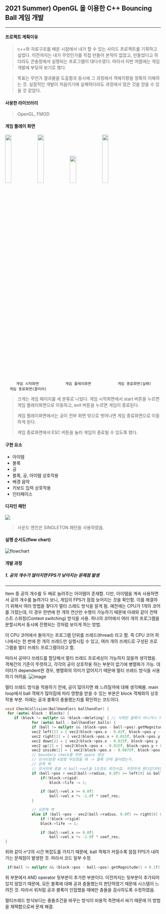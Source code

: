 ## 2021 Summer) OpenGL 을 이용한 C++ Bouncing Ball 게임 개발
 ------
#### 프로젝트 계획이유
> c++와 자료구조를 배운 시점에서 내가 할 수 있는 사이드 프로젝트를 기획하고 싶었다. 이전까지는 내가 무엇인가를 직접 만들어 본적이 없었고, 만들었다고 하더라도 콘솔창에서 실행되는 프로그램이 대다수였다. 따라서 이번 여름에는 게임 개발에 부딪혀 보기로 했다.

> 목표는 무언가 결과물을 도출함과 동시에 그 과정에서 객체지향을 정확히 이해하는 것. 실질적인 개발이 처음이기에 실패하더라도 과정에서 많은 것을 얻을 수 있을 것 같았다. 

#### 사용한 라이브러리
> OpenGL, FMOD


#### 게임 플레이 화면 
<img src = "https://user-images.githubusercontent.com/78679830/131140869-f64d43d5-f209-402c-8c7e-0d6ead574d2f.PNG" width = "20%" height = "20%"> <img src = "https://user-images.githubusercontent.com/78679830/131141316-eef9dbba-1a84-4f07-8794-9d1946a551a9.PNG" width = "20%" height = "20%"> <img src = "https://user-images.githubusercontent.com/78679830/131141160-f67ed3a0-afe3-4a40-96af-7598fb4c176c.PNG" width = "20%" height = "15%"> <img src = "https://user-images.githubusercontent.com/78679830/131292045-f5fa1dd1-2a6d-44cd-a2ce-73c95bdd5582.PNG" width = "20%" height = "20%">

 
         게임 시작화면            게임 플레이화면            게임 종료화면(실패)
      게임 종료화면(클리어)
                
> 크게는 게임 페이지를 세 분류로 나눴다. 게임 시작화면에서 start 버튼을 누르면 게임 플레이화면으로 이동하고, exit 버튼을 누르면 게임이 종료된다.
> 
> 게임 플레이화면에서는 공이 전부 화면 밖으로 벗어나면 게임 종료화면으로 이동하게 된다.
> 
> 게임 종료화면에서 ESC 버튼을 눌러 게임이 종료될 수 있도록 했다.

#### 구현 요소
* 아이템 
* 블록 
* 공
* 블록, 공, 아이템 상호작용
* 배경 음악
* 키보드 입력 상호작용
* 인터페이스

#### 디자인 패턴
<img src = "https://user-images.githubusercontent.com/78679830/131291189-dc1ab423-a865-48dd-8719-b6c4647664e2.PNG">

> 사운드 엔진은 SINGLETON 패턴을 사용하였음.

#### 실행 순서도(flow chart)
![flowchart](https://user-images.githubusercontent.com/78679830/131296750-4c3ad1b6-911d-454e-83f7-da3e2ac335ab.PNG)


#### 개발 과정
##### 1. 공의 개수가 많아지면 FPS가 낮아지는 문제점 발생 
---
Item 중 공의 개수를 두 배로 늘려주는 아이템이 존재함. 다만, 아이템을 계속 사용하면서 공의 개수를 늘려가다 보니, 게임의 FPS가 점점 늦어지는 것을 확인함. 
이를 해결하기 위해서 여러 방법을 찾다가 멀티 스레드 방식을 알게 됨. 예전에는 CPU가 1개의 코어를 가졌는데, 이 경우 한번에 한 개의 연산만 수행이 가능하기 때문에 아래와 같이 
컨텍스트 스위칭(Context switching) 방식을 사용. 하나의 코어에서 여러 개의 프로그램을 분할시켜서 동시에 진행되는 것처럼 보이게 하는 방법.

이 CPU 코어에서 돌아가는 프로그램 단위를 쓰레드(thread) 라고 함. 즉 CPU 코어 하나에서는 한 번에 한 개의 쓰레드만 실행시킬 수 있고, 여러 개의 쓰레드로 구성된 프로그램을 멀티 쓰레드 프로그램이라고 함. 

따라서 공마다 쓰레드를 할당해서 멀티 쓰레드 프로세싱이 가능하지 않을까 생각했음. 객체간의 기준이 뚜렷하고, 각각의 공이 상호작용 하는 부분이 없기에 병렬화가 가능. 데이터가 dependent한 경우, 병렬화의 의미가 없어지기 때문에 멀티 쓰레드 방식을 사용하기 어려움.
![image](https://user-images.githubusercontent.com/78679830/132990509-53d5ae1d-b870-446e-8462-a19a06634454.png)

멀티 쓰레드 방식을 적용하기 전에, 공이 많아지면 왜 느려질까에 대해 생각해봄. main loop에서 ball 객체가 많아짐에 따라 영향을 받을 수 있는 부분은 block 객체와의 상호작용 부분. 아래는 공과 블록이 충돌했는지를 확인하는 코드이다.
```C++
void CheckCollision(BallHandler& ballhandler) {
 for (auto& block : Blocks) {
	if (block != nullptr && !block->deleting) { // 삭제된 블록이 아니거나 삭제될 예정인 블록이 아닌 경우에만 
			for (auto& ball : ballhandler.balls) {
			if (ball != nullptr && (block->pos - ball->pos).getMagnitude() < 0.1f) {
			vec2 left[2] = { vec2(block->pos.x - 0.02f, block->pos.y - 0.015f), vec2(block->pos.x - 0.015f, block->pos.y + 0.015f) };
			vec2 right[2] = { vec2(block->pos.x + 0.015f, block->pos.y - 0.015f),vec2(block->pos.x + 0.02f, block->pos.y + 0.015f) };
			vec2 down[2] = { vec2(block->pos.x - 0.015f, block->pos.y - 0.02f), vec2(block->pos.x + 0.015f, block->pos.y - 0.015f) };
			vec2 up[2] = { vec2(block->pos.x - 0.015f, block->pos.y + 0.015f), vec2(block->pos.x + 0.015f, block->pos.y + 0.02f) };
			vec2 inside[2] = { vec2(block->pos.x - 0.0075f, block->pos.y - 0.0075f), vec2(block->pos.x + 0.0075f, block->pos.y + 0.0075f) };
			// boundary check를 위한 space 생성
			// 모서리방향 4방향 부딪혔을 때 -> 블록 안에 들어왔는지.
			// 왼쪽 벽
			// 모서리에 충돌 시 ball->vel을 1도정도 회전시킴. 무한하게 왔다갔다하는 것을 방지하기 위함. 
			if (ball->pos + vec2(ball->radius, 0.0f) >= left[0] && ball->pos + vec2(ball->radius, 0.0f) <= left[1]) {
				if(!block->rigid)
					block->life -= 1;

				if (ball->vel.x >= 0.0f)
					ball->vel.x *= -1.0f * coef_res;
			}

			// 오른쪽 벽
			else if (ball->pos - vec2(ball->radius, 0.0f) >= right[0] && ball->pos - vec2(ball->radius, 0.0f) <= right[1]) {
				if (!block->rigid)
 				block->life -= 1;

				if (ball->vel.x <= 0.0f)
					ball->vel.x *= -1.0f * coef_res;
}
```
위와 같이 n^2의 시간 복잡도를 가지기 때문에, ball 객체가 커질수록 점점 FPS가 내려가는 문제점이 발생한 것. 따라서 코드 일부 수정.
```C++
 if(ball != nullptr && (block->pos - ball->pos).getMagnitude() < 0.1f) 
```
위 부분에서 AND operator 뒷부분이 추가한 부분이다. 이전까지는 뒷부분이 추가되어 있지 않았기 때문에, 모든 블록에 대해 공과 충돌했는지 판단하였기 때문에 시스템이 느려진 것. 따라서 위처럼 공과 블록이 인접했을 때에만 충돌을 검사하도록 수정하였음. 

멀티쓰레드 방식보다는 충돌조건을 바꾸는 방식이 비용적 측면에서 싸기 때문에 이 방법을 채택함으로써 문제 해결.

